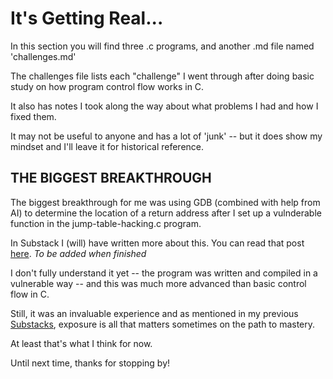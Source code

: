 # It's Getting Real...

In this section you will find three .c programs, and another .md file named 'challenges.md'

The challenges file lists each "challenge" I went through after doing basic study on how program control flow works in C. 

It also has notes I took along the way about what problems I had and how I fixed them. 

It may not be useful to anyone and has a lot of 'junk' -- but it does show my mindset and I'll leave it for historical reference.

## THE BIGGEST BREAKTHROUGH

The biggest breakthrough for me was using GDB (combined with help from AI) to determine the location of a return address after I set up a vulnderable function 
in the jump-table-hacking.c program. 

In Substack I (will) have written more about this. You can read that post [here](link.com). *To be added when finished*

I don't fully understand it yet -- the program was written and compiled in a vulnerable way -- and this was much more advanced than basic control flow in C.

Still, it was an invaluable experience and as mentioned in my previous [Substacks](https://stackedcache.substack.com/), exposure is all that matters sometimes on the path to mastery.

At least that's what I think for now.

Until next time, thanks for stopping by! 
